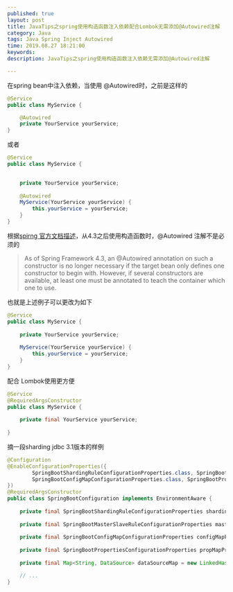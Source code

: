 ```yaml
---
published: true
layout: post
title: JavaTips之spring使用构造函数注入依赖配合Lombok无需添加@Autowired注解
category: Java
tags: Java Spring Inject Autowired
time: 2019.08.27 18:21:00
keywords: 
description: JavaTips之spring使用构造函数注入依赖无需添加@Autowired注解

---
```


在spring bean中注入依赖，当使用 @Autowired时，之前是这样的

```java
@Service
public class MyService {

    @Autowired
    private YourService yourService;
}
```

或者

```java
@Service
public class MyService {

    
    private YourService yourService;
 
    @Autowired
    MyService(YourService yourService) {
        this.yourService = yourService;
    }
}
```


根据[spirng 官方文档描述](https://docs.spring.io/spring/docs/4.3.25.RELEASE/spring-framework-reference/htmlsingle/#beans-autowired-annotation)，从4.3之后使用构造函数时，@Autowired 注解不是必须的

> As of Spring Framework 4.3, an @Autowired annotation on such a constructor is no longer necessary if the target bean only defines one constructor to begin with. However, if several constructors are available, at least one must be annotated to teach the container which one to use.

也就是上述例子可以更改为如下

```java
@Service
public class MyService {
    
    private YourService yourService;
    
    MyService(YourService yourService) {
        this.yourService = yourService;
    }
}
```

配合 Lombok使用更方便

```java
@Service
@RequiredArgsConstructor
public class MyService {
    
    private final YourService yourService;
    
}
```

摘一段sharding jdbc 3.1版本的样例

```java
@Configuration
@EnableConfigurationProperties({
        SpringBootShardingRuleConfigurationProperties.class, SpringBootMasterSlaveRuleConfigurationProperties.class, 
        SpringBootConfigMapConfigurationProperties.class, SpringBootPropertiesConfigurationProperties.class
})
@RequiredArgsConstructor
public class SpringBootConfiguration implements EnvironmentAware {
    
    private final SpringBootShardingRuleConfigurationProperties shardingProperties;
    
    private final SpringBootMasterSlaveRuleConfigurationProperties masterSlaveProperties;
    
    private final SpringBootConfigMapConfigurationProperties configMapProperties;
    
    private final SpringBootPropertiesConfigurationProperties propMapProperties;
    
    private final Map<String, DataSource> dataSourceMap = new LinkedHashMap<>();

    // ...
}
```



